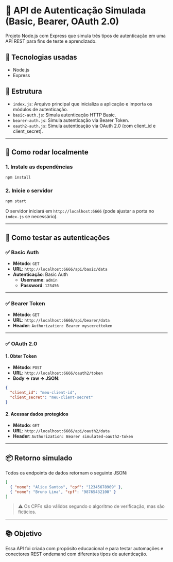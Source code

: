 # 🔐 API de Autenticação Simulada (Basic, Bearer, OAuth 2.0)

Projeto Node.js com Express que simula três tipos de autenticação em uma API REST para fins de teste e aprendizado.

## 🚀 Tecnologias usadas

- Node.js
- Express

## 📂 Estrutura

- `index.js`: Arquivo principal que inicializa a aplicação e importa os módulos de autenticação.
- `basic-auth.js`: Simula autenticação HTTP Basic.
- `bearer-auth.js`: Simula autenticação via Bearer Token.
- `oauth2-auth.js`: Simula autenticação via OAuth 2.0 (com client_id e client_secret).

---

## 🔧 Como rodar localmente

### 1. Instale as dependências

```bash
npm install
```

### 2. Inicie o servidor

```bash
npm start
```

O servidor iniciará em `http://localhost:6666` (pode ajustar a porta no `index.js` se necessário).

---

## 🔐 Como testar as autenticações

### ✅ Basic Auth

- **Método**: `GET`
- **URL**: `http://localhost:6666/api/basic/data`
- **Autenticação**: Basic Auth
  - **Username**: `admin`
  - **Password**: `123456`

---

### ✅ Bearer Token

- **Método**: `GET`
- **URL**: `http://localhost:6666/api/bearer/data`
- **Header**: `Authorization: Bearer mysecrettoken`

---

### ✅ OAuth 2.0

#### 1. Obter Token

- **Método**: `POST`
- **URL**: `http://localhost:6666/oauth2/token`
- **Body → raw → JSON**:

```json
{
  "client_id": "meu-client-id",
  "client_secret": "meu-client-secret"
}
```

#### 2. Acessar dados protegidos

- **Método**: `GET`
- **URL**: `http://localhost:6666/api/oauth2/data`
- **Header**: `Authorization: Bearer simulated-oauth2-token`

---

## 📦 Retorno simulado

Todos os endpoints de dados retornam o seguinte JSON:

```json
[
  { "nome": "Alice Santos", "cpf": "12345678909" },
  { "nome": "Bruno Lima", "cpf": "98765432100" }
]
```

> ⚠️ Os CPFs são válidos segundo o algoritmo de verificação, mas são fictícios.

---

## 📚 Objetivo

Essa API foi criada com propósito educacional e para testar automações e conectores REST ondemand com diferentes tipos de autenticação.